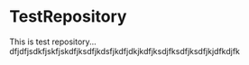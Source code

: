 # TestRepository
This is test repository...
dfjdfjsdkfjskfjskdfjksdfjkdsfjkdfjdkjkdfjksdjfksdfjksdfjkjdfkdjfk
